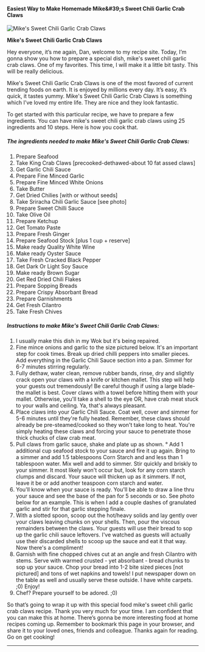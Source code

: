             

#### Easiest Way to Make Homemade Mike&amp;#39;s Sweet Chili Garlic Crab Claws

![Mike's Sweet Chili Garlic Crab Claws](https://img-global.cpcdn.com/recipes/e8c17db1bd04aabc/751x532cq70/mikes-sweet-chili-garlic-crab-claws-recipe-main-photo.jpg)

**Mike's Sweet Chili Garlic Crab Claws**

Hey everyone, it’s me again, Dan, welcome to my recipe site. Today, I’m gonna show you how to prepare a special dish, mike's sweet chili garlic crab claws. One of my favorites. This time, I will make it a little bit tasty. This will be really delicious.

Mike's Sweet Chili Garlic Crab Claws is one of the most favored of current trending foods on earth. It is enjoyed by millions every day. It’s easy, it’s quick, it tastes yummy. Mike's Sweet Chili Garlic Crab Claws is something which I’ve loved my entire life. They are nice and they look fantastic.

To get started with this particular recipe, we have to prepare a few ingredients. You can have mike's sweet chili garlic crab claws using 25 ingredients and 10 steps. Here is how you cook that.

##### The ingredients needed to make Mike's Sweet Chili Garlic Crab Claws:

1.  Prepare Seafood
2.  Take King Crab Claws \[precooked-dethawed-about 10 fat assed claws\]
3.  Get Garlic Chili Sauce
4.  Prepare Fine Minced Garlic
5.  Prepare Fine Minced White Onions
6.  Take Butter
7.  Get Dried Chilies \[with or without seeds\]
8.  Take Sriracha Chili Garlic Sauce \[see photo\]
9.  Prepare Sweet Chilli Sauce
10.  Take Olive Oil
11.  Prepare Ketchup
12.  Get Tomato Paste
13.  Prepare Fresh Ginger
14.  Prepare Seafood Stock \[plus 1 cup + reserve\]
15.  Make ready Quality White Wine
16.  Make ready Oyster Sauce
17.  Take Fresh Cracked Black Pepper
18.  Get Dark Or Light Soy Sauce
19.  Make ready Brown Sugar
20.  Get Red Dried Chili Flakes
21.  Prepare Sopping Breads
22.  Prepare Crispy Absorbant Bread
23.  Prepare Garnishments
24.  Get Fresh Cilantro
25.  Take Fresh Chives

##### Instructions to make Mike's Sweet Chili Garlic Crab Claws:

1.  I usually make this dish in my Wok but it's being repaired.
2.  Fine mince onions and garlic to the size pictured below. It's an important step for cook times. Break up dried chilli peppers into smaller pieces. Add everything in the Garlic Chili Sauce section into a pan. Simmer for 6-7 minutes stirring regularly.
3.  Fully dethaw, water clean, remove rubber bands, rinse, dry and slightly crack open your claws with a knife or kitchen mallet. This step will help your guests out tremendously! Be careful though if using a large blade-the mallet is best. Cover claws with a towel before hitting them with your mallet. Otherwise, you'll take a shell to the eye OR, have crab meat stuck to your walls and ceiling. Ya, that's always pleasant.
4.  Place claws into your Garlic Chili Sauce. Coat well, cover and simmer for 5-6 minutes until they're fully heated. Remember, these claws should already be pre-steamed/cooked so they won't take long to heat. You're simply heating these claws and forcing your sauce to penetrate those thick chucks of claw crab meat.
5.  Pull claws from garlic sauce, shake and plate up as shown. ° Add 1 additional cup seafood stock to your sauce and fire it up again. Bring to a simmer and add 1.5 tablespoons Corn Starch and and less than 1 tablespoon water. Mix well and add to simmer. Stir quickly and briskly to your simmer. It most likely won't occur but, look for any corn starch clumps and discard. Your sauce will thicken up as it simmers. If not, leave it be or add another teaspoon corn starch and water.
6.  You'll know when your sauce is ready. You'll be able to draw a line thru your sauce and see the base of the pan for 5 seconds or so. See photo below for an example. This is when I add a couple dashes of granulated garlic and stir for that garlic stepping finale.
7.  With a slotted spoon, scoop out the hot/heavy solids and lay gently over your claws leaving chunks on your shells. Then, pour the viscous remainders between the claws. Your guests will use their bread to sop up the garlic chili sauce leftovers. I've watched as guests will actually use their discarded shells to scoop up the sauce and eat it that way. Now there's a compliment!
8.  Garnish with fine chopped chives cut at an angle and fresh Cilantro with stems. Serve with warmed crusted - yet absorbant - bread chunks to sop up your sauce. Chop your bread into 1-2 bite sized pieces \[not pictured\] and tons of wet napkins and towels! I put newspaper down on the table as well and usually serve these outside. I have white carpets. ;0) Enjoy!
9.  Chef? Prepare yourself to be adored. ;0)

So that’s going to wrap it up with this special food mike's sweet chili garlic crab claws recipe. Thank you very much for your time. I am confident that you can make this at home. There’s gonna be more interesting food at home recipes coming up. Remember to bookmark this page in your browser, and share it to your loved ones, friends and colleague. Thanks again for reading. Go on get cooking!

* * *